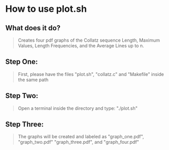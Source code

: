 How to use plot.sh
==================

What does it do?
----------------
> Creates four pdf graphs of the Collatz sequence Length, Maximum Values, 
> Length Frequencies, and the Average Lines up to n.


Step One:
---------

> First, please have the files "plot.sh", "collatz.c" and "Makefile"
> inside the same path


Step Two:
---------

> Open a terminal inside the directory and type:
> "./plot.sh"


Step Three:
-----------
> The graphs will be created and labeled as "graph_one.pdf", "graph_two.pdf"
> "graph_three.pdf", and "graph_four.pdf"


